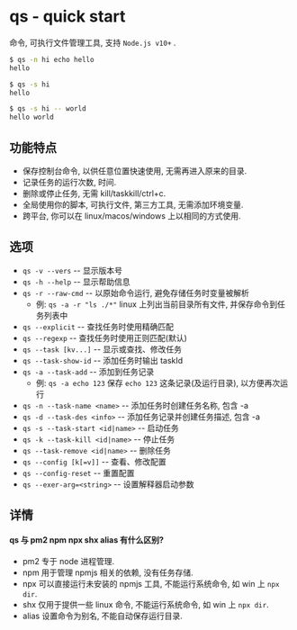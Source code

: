 # qs - quick start
命令, 可执行文件管理工具, 支持 `Node.js v10+` .

``` sh
$ qs -n hi echo hello
hello

$ qs -s hi
hello

$ qs -s hi -- world
hello world
```

## 功能特点
- 保存控制台命令, 以供任意位置快速使用, 无需再进入原来的目录.
- 记录任务的运行次数, 时间.
- 删除或停止任务, 无需 kill/taskkill/ctrl+c.
- 全局使用你的脚本, 可执行文件, 第三方工具, 无需添加环境变量.
- 跨平台, 你可以在 linux/macos/windows 上以相同的方式使用.

## 选项
- `qs -v --vers` -- 显示版本号
- `qs -h --help` -- 显示帮助信息
- `qs -r --raw-cmd` -- 以原始命令运行, 避免存储任务时变量被解析
  - 例: `qs -a -r "ls ./*"` linux 上列出当前目录所有文件, 并保存命令到任务列表中
- `qs --explicit` -- 查找任务时使用精确匹配
- `qs --regexp` -- 查找任务时使用正则匹配(默认)
- `qs --task [kv...]` -- 显示或查找、修改任务
- `qs --task-show-id` -- 添加任务时输出 taskId
- `qs -a --task-add` -- 添加到任务记录
  - 例: `qs -a echo 123` 保存 `echo 123` 这条记录(及运行目录), 以方便再次运行
- `qs -n --task-name <name>` -- 添加任务时创建任务名称, 包含 -a
- `qs -d --task-des <info>` -- 添加任务记录并创建任务描述, 包含 -a
- `qs -s --task-start <id|name>` -- 启动任务
- `qs -k --task-kill <id|name>` -- 停止任务
- `qs --task-remove <id|name>` -- 删除任务
- `qs --config [k[=v]]` -- 查看、修改配置
- `qs --config-reset` -- 重置配置
- `qs --exer-arg=<string>` -- 设置解释器启动参数

## 详情
#### qs 与 pm2 npm npx shx alias 有什么区别?
  - pm2 专于 node 进程管理.
  - npm 用于管理 npmjs 相关的依赖, 没有任务存储.
  - npx 可以直接运行未安装的 npmjs 工具, 不能运行系统命令, 如 win 上 `npx dir`.
  - shx 仅用于提供一些 linux 命令, 不能运行系统命令, 如 win 上 `npx dir`.
  - alias 设置命令为别名, 不能自动保存运行目录.
